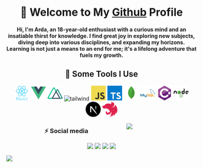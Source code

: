 <h1 align="center">👋 Welcome to My <a href="https://github.com/pikushe">Github</a> Profile</h2>
<h4 align="center">Hi, I'm Arda, an 18-year-old enthusiast with a curious mind and an insatiable thirst for knowledge. I find great joy in exploring new subjects, diving deep into various disciplines, and expanding my horizons. Learning is not just a means to an end for me; it's a lifelong adventure that fuels my growth.</h4>

<h2 align="center">🚀 Some Tools I Use</h2>
<p align="center">
<img src="https://raw.githubusercontent.com/devicons/devicon/master/icons/react/react-original-wordmark.svg" alt="react" width="40" height="40" />
<img src="https://raw.githubusercontent.com/devicons/devicon/master/icons/vuejs/vuejs-original.svg" alt="vue" width="40" height="40" />
<img src="https://raw.githubusercontent.com/devicons/devicon/master/icons/nuxtjs/nuxtjs-original.svg" alt="nuxtjs" width="40" height="40" />
<img src="https://avatars.githubusercontent.com/u/67109815?s=48&v=4" alt="tailwind" width="40" height="40" />
<img src="https://raw.githubusercontent.com/devicons/devicon/master/icons/javascript/javascript-original.svg" alt="javascript" width="40" height="40" />
<img src="https://raw.githubusercontent.com/devicons/devicon/master/icons/typescript/typescript-original.svg" alt="typescript" width="40" height="40" />
<img src="https://raw.githubusercontent.com/devicons/devicon/master/icons/mongodb/mongodb-original.svg" alt="mongodb" width="40" height="40" />
<img src="https://raw.githubusercontent.com/devicons/devicon/master/icons/mysql/mysql-original-wordmark.svg" alt="mysql" width="40" height="40" />
<img src="https://raw.githubusercontent.com/devicons/devicon/master/icons/csharp/csharp-original.svg" alt="c#" width="40" height="40" />
<img src="https://raw.githubusercontent.com/devicons/devicon/master/icons/nodejs/nodejs-original-wordmark.svg" alt="nodejs" width="40" height="40" />
<img src="https://raw.githubusercontent.com/devicons/devicon/master/icons/nextjs/nextjs-original.svg" alt="nextjs" width="40" height="40" />
<img src="https://raw.githubusercontent.com/devicons/devicon/master/icons/nestjs/nestjs-original.svg" alt="nestjs" width="40" height="40" />
</p>

<img width="37%" align="right" href="https://discord.com/users/331878061954039808" src="https://lanyard.kyrie25.me/api/331878061954039808?decoration=true&gradient=c92222-5e1717-4a1212-1c0606&useDisplayName=true&animationDuration=10s&waveColor=c92222&imgStyle=circle&imgBorderRadius=54px&bg=DD272700&idleMessage=Pikushe+%3C3">
<div align="left" width="100%">

<h3 align="center">⚡ Social media</h3>
<p align="center">
  <a href="https://discord.gg/KWbngZrbjZ" target"blank_"><img width="15%" src="https://img.shields.io/badge/Discord%20-white.svg?&style=for-the-badge&style-white&logo=discord&logoColor=black"></a>
  <a href="https://open.spotify.com/user/jl2k77wsib12rlqe83uluoafz?si=7ca234a333c24469" target"blank_"><img width="15%" src="https://img.shields.io/badge/Spotify%20-white.svg?&style=for-the-badge&logo=spotify&logoColor=black"></a>
  <a href="https://twitter.com/pikushe" target"blank_"><img width="15%" src="https://img.shields.io/badge/x%20-white.svg?&style=for-the-badge&style-white&logo=x&logoColor=black"></a>
 <a href="https://www.instagram.com/a.ardagli/" target"blank_"><img width="18%" src="https://img.shields.io/badge/Instagram%20-white.svg?&style=for-the-badge&logo=instagram&logoColor=black"></a>
<p>

<img align="left" width="50%" src="https://github-readme-stats.vercel.app/api?username=pikushe&show_icons=true&theme=midnight-purple&hide_border=true&bg_color=0D1117">
